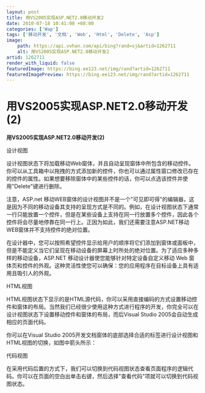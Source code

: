 ```yaml
---
layout: post
title: 用VS2005实现ASP.NET2.0移动开发2
date: 2010-07-18 10:41:00 +08:00
categories: ['Wap']
tags: ['移动开发', '文档', 'Web', 'Html', 'Delete', 'Asp']
image:
    path: https://api.vvhan.com/api/bing?rand=sj&artid=1262711
    alt: 用VS2005实现ASP.NET2.0移动开发2
artid: 1262711
render_with_liquid: false
featuredImage: https://bing.ee123.net/img/rand?artid=1262711
featuredImagePreview: https://bing.ee123.net/img/rand?artid=1262711
---
```


# 用VS2005实现ASP.NET2.0移动开发(2)

**用VS2005实现ASP.NET2.0移动开发(2)**

设计视图

设计视图状态下将加载移动Web窗体，并且自动呈现窗体中所包含的移动控件。你可以从工具箱中以拖拽的方式添加新的控件，你也可以通过属性窗口修改已存在的控件的属性。如果想要移除窗体中的某些控件的话，你可以点选该控件并使用"Delete"键进行删除。

注意，ASP.net 移动WEB窗体的设计视图并不是一个"可见即可得"的编辑器，这是因为不同的移动设备其支持的呈现方式是不同的。例如，在设计视图状态下通常一行只能放置一个控件，但是在某些设备上支持在同一行放置多个控件，因此各个控件将会尽量地停靠在同一行上。正因为如此，我们还需要注意ASP.NET移动WEB窗体并不支持控件的绝对位置。

在设计器中，您可以按照希望控件显示给用户的顺序将它们添加到窗体或面板中，但是不能定义当它们呈现在移动设备的屏幕上时所处的绝对位置。为了适应多种多样的移动设备，ASP.NET 移动设计器使您能够针对特定设备自定义移动 Web 窗体页和控件的外观。这种灵活性使您可以确保：您的应用程序在目标设备上具有适用且吸引人的外观。

HTML视图

HTML视图状态下显示的是HTML源代码，你可以采用直接编码的方式设置移动控件和窗体的布局。当然我们已经很少使用这种方式进行程序的开发，你完全可以在设计视图状态下设置移动控件和窗体的布局，而后Visual Studio 2005会自动生成相应的页面代码。

你可以在Visual Studio 2005开发文档窗体的底部选择合适的标签进行设计视图和HTML视图的切换，如图中箭头所示：

代码视图

在采用代码后置的方式下，我们可以切换到代码视图状态查看页面程序的逻辑代码。你可以在页面的空白出单击右键，然后选择"查看代码"项就可以切换到代码视图状态。
